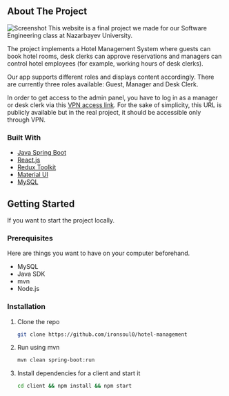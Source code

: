 
## About The Project
![Screenshot](./assets/screen.png)
This website is a final project we made for our Software Engineering class at Nazarbayev University. 

The project implements a Hotel Management System where guests can book hotel rooms, desk clerks can approve reservations and managers can control hotel employees (for example, working hours of desk clerks).

Our app supports different roles and displays content accordingly. There are currently three roles available: Guest, Manager and Desk Clerk.

In order to get access to the admin panel, you have to log in as a manager or desk clerk via this [VPN access link](https://hms.ironsoul.me/vpn-access). For the sake of simplicity, this URL is publicly available but in the real project, it should be accessible only through VPN. 

### Built With

* [Java Spring Boot](https://spring.io/projects/spring-boot)
* [React.js](https://reactjs.org/)
* [Redux Toolkit](https://redux-toolkit.js.org/)
* [Material UI](https://material-ui.com/)
* [MySQL](https://www.mysql.com/)

## Getting Started

If you want to start the project locally.

### Prerequisites

Here are things you want to have on your computer beforehand.

* MySQL
* Java SDK
* mvn
* Node.js

### Installation

1. Clone the repo
   ```sh
   git clone https://github.com/ironsoul0/hotel-management
   ```
2. Run using mvn
   ```sh
   mvn clean spring-boot:run
   ```
3. Install dependencies for a client and start it
   ```sh
   cd client && npm install && npm start
   ```
